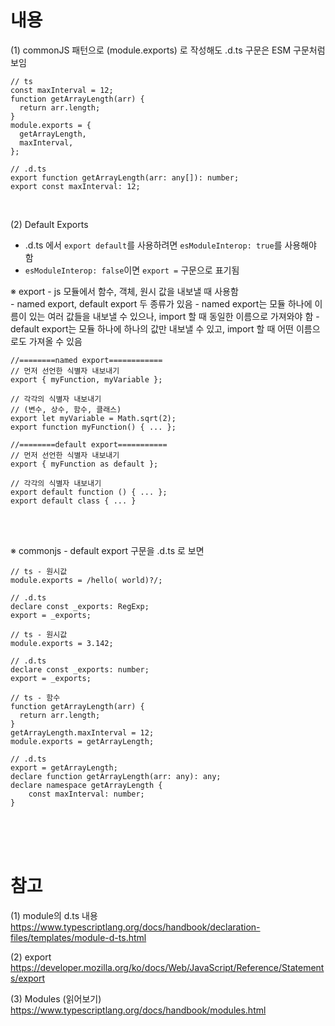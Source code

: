 # 내용

(1) commonJS 패턴으로 (module.exports) 로 작성해도 .d.ts 구문은 ESM 구문처럼 보임
```
// ts 
const maxInterval = 12;
function getArrayLength(arr) {
  return arr.length;
}
module.exports = {
  getArrayLength,
  maxInterval,
};

// .d.ts
export function getArrayLength(arr: any[]): number;
export const maxInterval: 12;
```

<br/>

(2) Default Exports 
- .d.ts 에서 ``export default``를 사용하려면 ``esModuleInterop: true``를 사용해야 함
- ``esModuleInterop: false``이면 ``export =`` 구문으로 표기됨


※ export
    - js 모듈에서 함수, 객체, 원시 값을 내보낼 때 사용함  
    - named export, default export 두 종류가 있음
    - named export는 모듈 하나에 이름이 있는 여러 값들을 내보낼 수 있으나, import 할 때 동일한 이름으로 가져와야 함
    - default export는 모듈 하나에 하나의 값만 내보낼 수 있고, import 할 때 어떤 이름으로도 가져올 수 있음


```
//========named export============
// 먼저 선언한 식별자 내보내기
export { myFunction, myVariable };

// 각각의 식별자 내보내기
// (변수, 상수, 함수, 클래스)
export let myVariable = Math.sqrt(2);
export function myFunction() { ... };

//========default export===========
// 먼저 선언한 식별자 내보내기
export { myFunction as default };

// 각각의 식별자 내보내기
export default function () { ... };
export default class { ... }

```

<br/>
<br/>

※ commonjs - default export 구문을 .d.ts 로 보면
```
// ts - 원시값
module.exports = /hello( world)?/;

// .d.ts
declare const _exports: RegExp;
export = _exports;
```
```
// ts - 원시값
module.exports = 3.142;

// .d.ts
declare const _exports: number;
export = _exports;
```
```
// ts - 함수
function getArrayLength(arr) {
  return arr.length;
} 
getArrayLength.maxInterval = 12;
module.exports = getArrayLength;

// .d.ts
export = getArrayLength;
declare function getArrayLength(arr: any): any;
declare namespace getArrayLength {
    const maxInterval: number;
}
```



<br/>
<br/>
<br/>




# 참고
(1) module의 d.ts 내용
https://www.typescriptlang.org/docs/handbook/declaration-files/templates/module-d-ts.html

(2) export 
https://developer.mozilla.org/ko/docs/Web/JavaScript/Reference/Statements/export

(3) Modules (읽어보기)
https://www.typescriptlang.org/docs/handbook/modules.html

